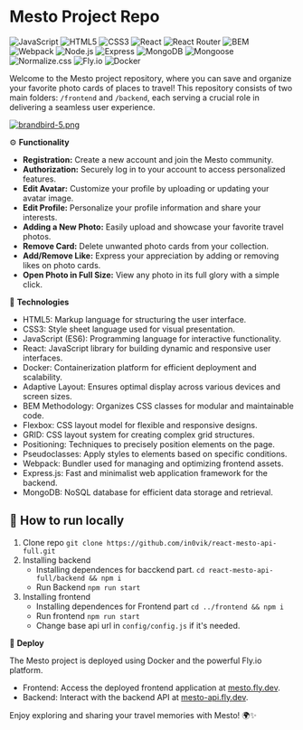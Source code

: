 # Mesto Project Repo
![JavaScript](https://img.shields.io/static/v1?style=for-the-badge&message=JavaScript&color=222222&logo=JavaScript&logoColor=F7DF1E&label=)
![HTML5](https://img.shields.io/static/v1?style=for-the-badge&message=HTML5&color=E34F26&logo=HTML5&logoColor=FFFFFF&label=)
![CSS3](https://img.shields.io/static/v1?style=for-the-badge&message=CSS3&color=1572B6&logo=CSS3&logoColor=FFFFFF&label=)
![React](https://img.shields.io/static/v1?style=for-the-badge&message=React&color=222222&logo=React&logoColor=61DAFB&label=)
![React Router](https://img.shields.io/static/v1?style=for-the-badge&message=React+Router&color=CA4245&logo=React+Router&logoColor=FFFFFF&label=)
![BEM](https://img.shields.io/static/v1?style=for-the-badge&message=BEM&color=000000&logo=BEM&logoColor=FFFFFF&label=)
![Webpack](https://img.shields.io/static/v1?style=for-the-badge&message=Webpack&color=222222&logo=Webpack&logoColor=8DD6F9&label=)
![Node.js](https://img.shields.io/static/v1?style=for-the-badge&message=Node.js&color=339933&logo=Node.js&logoColor=FFFFFF&label=)
![Express](https://img.shields.io/static/v1?style=for-the-badge&message=Express&color=000000&logo=Express&logoColor=FFFFFF&label=)
![MongoDB](https://img.shields.io/static/v1?style=for-the-badge&message=MongoDB&color=47A248&logo=MongoDB&logoColor=FFFFFF&label=)
![Mongoose](https://img.shields.io/static/v1?style=for-the-badge&message=Mongoose&color=880000&logo=Mongoose&logoColor=FFFFFF&label=)
![Normalize.css](https://img.shields.io/static/v1?style=for-the-badge&message=Normalize.css&color=E3695F&logo=Normalize.css&logoColor=FFFFFF&label=)
![Fly.io](https://img.shields.io/static/v1?style=for-the-badge&message=Fly.io&color=CC0200&logo=fly.io&logoColor=FFFFFF&label=)
![Docker](https://img.shields.io/static/v1?style=for-the-badge&message=Docker&color=2496ED&logo=Docker&logoColor=FFFFFF&label=)

Welcome to the Mesto project repository, where you can save and organize your favorite photo cards of places to travel! This repository consists of two main folders: ```/frontend``` and ```/backend```, each serving a crucial role in delivering a seamless user experience.

[![brandbird-5.png](https://i.postimg.cc/9FYpNTsm/brandbird-5.png)](https://postimg.cc/2V3h1qzM)

⚙️ **Functionality**

- **Registration:** Create a new account and join the Mesto community.
- **Authorization:** Securely log in to your account to access personalized features.
- **Edit Avatar:** Customize your profile by uploading or updating your avatar image.
- **Edit Profile:** Personalize your profile information and share your interests.
- **Adding a New Photo:** Easily upload and showcase your favorite travel photos.
- **Remove Card:** Delete unwanted photo cards from your collection.
- **Add/Remove Like:** Express your appreciation by adding or removing likes on photo cards.
- **Open Photo in Full Size:** View any photo in its full glory with a simple click.

🔩 **Technologies**

- HTML5: Markup language for structuring the user interface.
- CSS3: Style sheet language used for visual presentation.
- JavaScript (ES6): Programming language for interactive functionality.
- React: JavaScript library for building dynamic and responsive user interfaces.
- Docker: Containerization platform for efficient deployment and scalability.
- Adaptive Layout: Ensures optimal display across various devices and screen sizes.
- BEM Methodology: Organizes CSS classes for modular and maintainable code.
- Flexbox: CSS layout model for flexible and responsive designs.
- GRID: CSS layout system for creating complex grid structures.
- Positioning: Techniques to precisely position elements on the page.
- Pseudoclasses: Apply styles to elements based on specific conditions.
- Webpack: Bundler used for managing and optimizing frontend assets.
- Express.js: Fast and minimalist web application framework for the backend.
- MongoDB: NoSQL database for efficient data storage and retrieval.

## 🚀 How to run locally

1. Clone repo ``git clone https://github.com/in0vik/react-mesto-api-full.git``
2. Installing backend
   - Installing dependences for bacckend part.
   ``cd react-mesto-api-full/backend && npm i``
   - Run Backend ``npm run start``
3. Installing frontend
   - Installing dependences for Frontend part ``cd ../frontend && npm i``
   - Run frontend ``npm run start``
   - Change base api url in ``config/config.js`` if it's needed.

🔗 **Deploy**

The Mesto project is deployed using Docker and the powerful Fly.io platform.

- Frontend: Access the deployed frontend application at [mesto.fly.dev](https://mesto.fly.dev).
- Backend: Interact with the backend API at [mesto-api.fly.dev](https://mesto-api.fly.dev).

Enjoy exploring and sharing your travel memories with Mesto! 🌍✨
